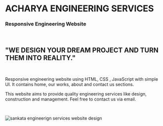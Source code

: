 # ACHARYA ENGINEERING SERVICES

### Responsive Engineering Website

<br>

## "WE DESIGN YOUR DREAM PROJECT AND TURN THEM INTO REALITY."

<br>

<p>Responsive engineering website using HTML, CSS , JavaScript with simple UI. It contains home, our works, about and contact us sections.</p>

<p>This website aims to provide quality engineering services like design, construction and management. Feel free to contact us via email.</p>

<br>

![sankata engineerign services website design](./images/sankata-website.png)

